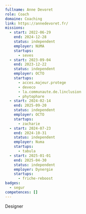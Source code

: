 ```yaml
---
fullname: Anne Devoret
role: Coach
domaine: Coaching
link: https://annedevoret.fr/
missions:
  - start: 2022-06-29
    end: 2024-12-28
    status: independent
    employer: NUMA
    startups:
      - seves
  - start: 2023-09-04
    end: 2023-12-22
    status: independent
    employer: OCTO
    startups:
      - acces.majeur.protege
      - deveco
      - la.communaute.de.linclusion
      - phytophare
  - start: 2024-02-14
    end: 2025-09-20
    status: independent
    employer: OCTO
    startups:
      - zacharie
  - start: 2024-07-23
    end: 2024-10-31
    status: independent
    employer: Numa
    startups:
      - tabula
  - start: 2025-01-01
    end: 2025-04-30
    status: independent
    employer: Dynergie
    startups:
      - friche-reboost
badges:
  - segur
competences: []
---
```

Designer